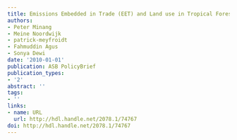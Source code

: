 ```yaml
---
title: Emissions Embedded in Trade (EET) and Land use in Tropical Forest Margins
authors:
- Peter Minang
- Meine Noordwijk
- patrick-meyfroidt
- Fahmuddin Agus
- Sonya Dewi
date: '2010-01-01'
publication: ASB PolicyBrief
publication_types:
- '2'
abstract: ''
tags:
- ''
links:
- name: URL
  url: http://hdl.handle.net/2078.1/74767
doi: http://hdl.handle.net/2078.1/74767
---
```

